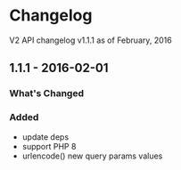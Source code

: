 # Changelog

V2 API changelog v1.1.1 as of February, 2016

## 1.1.1 - 2016-02-01

### What's Changed

### Added

- update deps
- support PHP 8
- urlencode() new query params values
